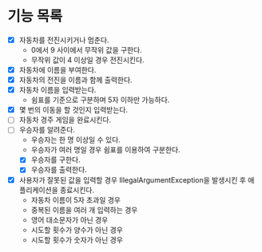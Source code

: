 # 기능 목록

- [x] 자동차를 전진시키거나 멈춘다.
  - 0에서 9 사이에서 무작위 값을 구한다.
  - 무작위 값이 4 이상일 경우 전진시킨다.
- [x] 자동차에 이름을 부여한다.
- [x] 자동차의 전진을 이름과 함께 출력한다.
- [x] 자동차 이름을 입력받는다.
  - 쉼표를 기준으로 구분하며 5자 이하만 가능하다.
- [x] 몇 번의 이동을 할 것인지 입력받는다.
- [ ] 자동차 경주 게임을 완료시킨다.
-[ ] 우승자를 알려준다.
  - 우승자는 한 명 이상일 수 있다.
  - 우승자가 여러 명일 경우 쉼표를 이용하여 구분한다.
  - [x] 우승자를 구한다.
  - [x] 우승자를 출력한다.
- [x] 사용자가 잘못된 값을 입력할 경우 IllegalArgumentException을 발생시킨 후 애플리케이션을 종료시킨다.
  - 자동차 이름이 5자 초과일 경우
  - 중복된 이름을 여러 개 입력하는 경우
  - 영어 대소문자가 아닌 경우
  - 시도할 횟수가 양수가 아닌 경우
  - 시도할 횟수가 숫자가 아닌 경우